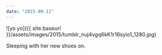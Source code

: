 ```yaml
---
date: "2015-09-11"
---
```


![yo yo]({{ site.baseurl }}/assets/images/2015/tumblr_nuj4vgq6kK1r16syio1_1280.jpg)

Sleeping with her new shoes on.
